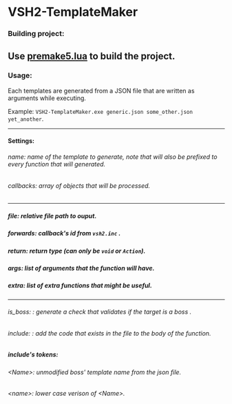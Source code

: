 # VSH2-TemplateMaker

### Building project:
Use [premake5.lua](https://premake.github.io) to build the project.
---
### Usage:


Each templates are generated from a JSON file that are written as arguments while executing.

Example: `VSH2-TemplateMaker.exe generic.json some_other.json yet_another`.

---
#### Settings:
###### name: name of the template to generate, note that will also be prefixed to every function that will generated.
###### callbacks: array of objects that will be processed.
---
##### file: relative file path to ouput.
##### forwards: callback's id from `vsh2.inc` .
##### return: return type (can only be `void` or `Action`).
##### args: list of arguments that the function will have.
##### extra: list of extra functions that might be useful.
---
###### is_boss: <target> : generate a check that validates if the target is a boss .
###### include: <path> : add the code that exists in the file to the body of the function.

##### include's tokens:
###### \<Name\>: unmodified boss' template name from the json file.
###### \<name\>: lower case verison of \<Name\>.
